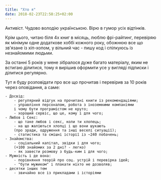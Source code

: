 ```yaml
---
title: "Хто я"
date: 2018-02-23T22:58:25+02:00
---
```

Активіст. Чудово володію українською. Вірю в гумор усіх відтінків.

Крім цього, читаю біля 4х книг в місяць, люблю фрі-райтинг,
перевіряю як мінімум одне додаткове хоббі кожного року,
обожнюю все що зв'язане із хіп-хопом,
у вільний час - пишу код і спілкуюсь із незнайомими людьми.

За останні 5 років у мене зібралося дуже багато матеріалу, яким не встигаю ділитися,
тому я вирішив оформити усе у вигляді підписки і ділитися регулярно.

Тут я буду розповідати про все що прочитав і перевірив за 10 років через оповідання, а саме:

    - Досвід:
        - регулярний відгук на прочитані книги із рекомендаціями;
        - управління персоналом, робота з іноземними компаніями 
        і чому бути програмістом не круто;
        - хороший сервіс, що це, кому і для чого;
    - Любов і Секс:
        - що таке любов і секс, коли ти хлопець;
        - на що жаліються хлопці і що вони шукають 
        (про зради, одруження та інші веселі ситуації);
        - статистика та смішні історії із ~240 побачень;
    - Знайомства:
        - соціальний капітал, звідки і для чого; 
        (+100 знайомих за 2 дні? - легко)
        - як завести розмову з будь-ким і для чого;
    - Мужність і де вона:
        - порівняння теорій про соц. устрій і перевірка ідей;
        - "бути мужиком" і плакати ніхто не дозволяв;
    - десятки інших тем
        - звичайно все із прикладами і історіями
